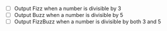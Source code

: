 
- [ ] Output Fizz when a number is divisible by 3
- [ ] Output Buzz when a number is divisible by 5
- [ ] Output FizzBuzz when a number is divisible by both 3 and 5
